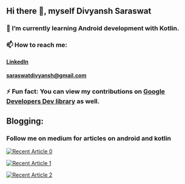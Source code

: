 ## Hi there 👋, myself Divyansh Saraswat

### 🌱 I’m currently learning Android development with Kotlin.

### 📫 How to reach me: 

#### [LinkedIn](www.linkedin.com/in/divyansh-saraswat-03a805216)

#### saraswatdivyansh@gmail.com

### ⚡ Fun fact: You can view my contributions on [Google Developers Dev library](https://devlibrary.withgoogle.com/authors/saraswatdivyansh) as well.


## Blogging:
### Follow me on medium for articles on android and kotlin

<a target="_blank" href="https://github-readme-medium-recent-article.vercel.app/medium/@saraswatdivyansh/0"><img src="https://github-readme-medium-recent-article.vercel.app/medium/@saraswatdivyansh/0" alt="Recent Article 0">

<a target="_blank" href="https://github-readme-medium-recent-article.vercel.app/medium/@saraswatdivyansh/1"><img src="https://github-readme-medium-recent-article.vercel.app/medium/@saraswatdivyansh/1" alt="Recent Article 1">

<a target="_blank" href="https://github-readme-medium-recent-article.vercel.app/medium/@saraswatdivyansh/2"><img src="https://github-readme-medium-recent-article.vercel.app/medium/@saraswatdivyansh/2" alt="Recent Article 2">
